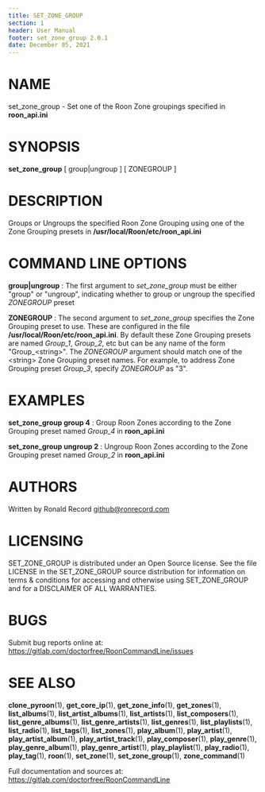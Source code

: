 ```yaml
---
title: SET_ZONE_GROUP
section: 1
header: User Manual
footer: set_zone_group 2.0.1
date: December 05, 2021
---
```

# NAME
set_zone_group - Set one of the Roon Zone groupings specified in **roon_api.ini**

# SYNOPSIS
**set_zone_group** [ group|ungroup ] [ ZONEGROUP ]

# DESCRIPTION
Groups or Ungroups the specified Roon Zone Grouping using one of the Zone Grouping presets in **/usr/local/Roon/etc/roon_api.ini**

# COMMAND LINE OPTIONS
**group|ungroup**
: The first argument to *set_zone_group* must be either "group" or "ungroup", indicating whether to group or ungroup the specified *ZONEGROUP* preset

**ZONEGROUP**
: The second argument to *set_zone_group* specifies the Zone Grouping preset to use. These are configured in the file **/usr/local/Roon/etc/roon_api.ini**. By default these Zone Grouping presets are named *Group_1*, *Group_2*, etc but can be any name of the form "Group_&lt;string&gt;". The *ZONEGROUP* argument should match one of the &lt;string&gt; Zone Grouping preset names. For example, to address Zone Grouping preset *Group_3*, specify *ZONEGROUP* as "3".

# EXAMPLES
**set_zone_group group 4**
: Group Roon Zones according to the Zone Grouping preset named *Group_4* in **roon_api.ini**

**set_zone_group ungroup 2**
: Ungroup Roon Zones according to the Zone Grouping preset named *Group_2* in **roon_api.ini**

# AUTHORS
Written by Ronald Record github@ronrecord.com

# LICENSING
SET_ZONE_GROUP is distributed under an Open Source license.
See the file LICENSE in the SET_ZONE_GROUP source distribution
for information on terms &amp; conditions for accessing and
otherwise using SET_ZONE_GROUP and for a DISCLAIMER OF ALL WARRANTIES.

# BUGS
Submit bug reports online at: https://gitlab.com/doctorfree/RoonCommandLine/issues

# SEE ALSO
**clone_pyroon**(1), **get_core_ip**(1), **get_zone_info**(1), **get_zones**(1), **list_albums**(1), **list_artist_albums**(1), **list_artists**(1), **list_composers**(1), **list_genre_albums**(1), **list_genre_artists**(1), **list_genres**(1), **list_playlists**(1), **list_radio**(1), **list_tags**(1), **list_zones**(1), **play_album**(1), **play_artist**(1), **play_artist_album**(1), **play_artist_track**(1), **play_composer**(1), **play_genre**(1), **play_genre_album**(1), **play_genre_artist**(1), **play_playlist**(1), **play_radio**(1), **play_tag**(1), **roon**(1), **set_zone**(1), **set_zone_group**(1), **zone_command**(1)

Full documentation and sources at: https://gitlab.com/doctorfree/RoonCommandLine

